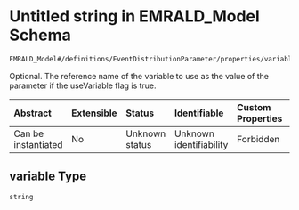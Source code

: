 # Untitled string in EMRALD\_Model Schema

```txt
EMRALD_Model#/definitions/EventDistributionParameter/properties/variable
```

Optional. The reference name of the variable to use as the value of the parameter if the useVariable flag is true.

| Abstract            | Extensible | Status         | Identifiable            | Custom Properties | Additional Properties | Access Restrictions | Defined In                                                                                          |
| :------------------ | :--------- | :------------- | :---------------------- | :---------------- | :-------------------- | :------------------ | :-------------------------------------------------------------------------------------------------- |
| Can be instantiated | No         | Unknown status | Unknown identifiability | Forbidden         | Allowed               | none                | [EMRALD\_JsonSchemaV3\_0.json\*](../../../../out/EMRALD_JsonSchemaV3_0.json "open original schema") |

## variable Type

`string`
